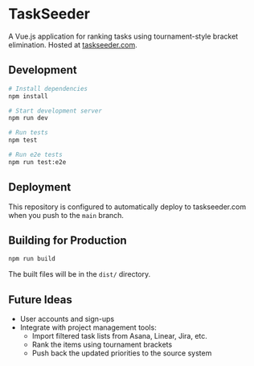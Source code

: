 # TaskSeeder

A Vue.js application for ranking tasks using tournament-style bracket elimination. Hosted at [taskseeder.com](https://taskseeder.com).

## Development

```bash
# Install dependencies
npm install

# Start development server
npm run dev

# Run tests
npm test

# Run e2e tests
npm run test:e2e
```

## Deployment

This repository is configured to automatically deploy to taskseeder.com when you push to the `main` branch.

## Building for Production

```bash
npm run build
```

The built files will be in the `dist/` directory.

## Future Ideas

* User accounts and sign-ups
* Integrate with project management tools:
  * Import filtered task lists from Asana, Linear, Jira, etc.
  * Rank the items using tournament brackets
  * Push back the updated priorities to the source system


